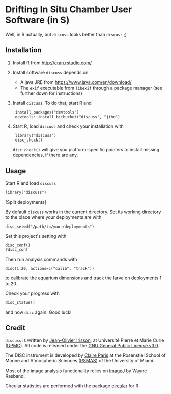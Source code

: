 # Drifting In Situ Chamber User Software (in S)

Well, in R actually, but `discuss` looks better than `discusr` ;)

## Installation

1. Install R from <http://cran.rstudio.com/>

2. Install software `discuss` depends on
    - A java JRE from <https://www.java.com/en/download/>
    - The `exif` executable from `libexif` through a package manager (see further down for instructions)

3. Install `discuss`. To do that, start R and

        install_packages("devtools")
        devtools::install_bitbucket("discuss", "jiho")

4. Start R, load `discuss` and check your installation with

        library("discuss")
        disc_check()
    
    `disc_check()` will give you platform-specific pointers to install missing dependencies, if there are any.

## Usage

Start R and load `discuss`

    library("discuss")

[Split deployments]

By default `discuss` works in the current directory. Set its working directory to the place where your deployments are with

    disc_setwd("/path/to/your/deployments")

Set this project's setting with

    disc_conf()
    ?disc_conf

Then run analysis commands with

    disc(1:20, actions=c("calib", "track"))

to calibrate the aquarium dimensions and track the larva on deployments 1 to 20.

Check your progress with

    disc_status()

and now `disc` again. Good luck!

## Credit

`discuss` is written by [Jean-Olivier Irisson](http://www.obs-vlfr.fr/~irisson/ "jean-olivier irisson : work"), at Université Pierre et Marie Curie ([UPMC](http://www.upmc.com/ "UPMC: #1 Ranked Hospital in Pittsburgh and Pennsylvania")). All code is released under the [GNU General Public License v3.0](https://www.gnu.org/copyleft/gpl.html "The GNU General Public License v3.0 - GNU Project - Free Software Foundation").

The DISC instrument is developed by [Claire Paris](https://www.rsmas.miami.edu/users/cparis/ "Physical-Biological Interactions - Paris' Lab") at the Rosenstiel School of Marine and Atmospheric Sciences ([RSMAS](http://www.rsmas.miami.edu/ "| The Rosenstiel School of Marine and Atmospheric Science at the University of Miami")) of the University of Miami.

Most of the image analysis functionality relies on [ImageJ](http://imagej.net/ "ImageJ") by Wayne Rasband.

Circular statistics are performed with the package [circular](http://cran.r-project.org/package=circular "CRAN - Package circular") for R.

